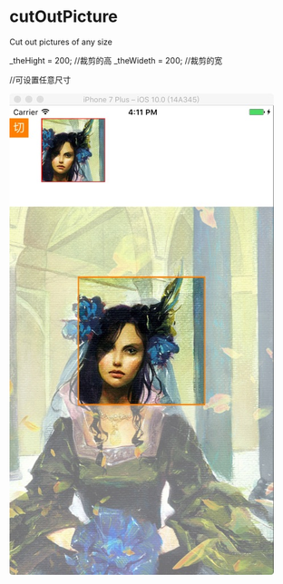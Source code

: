 # cutOutPicture
Cut out pictures of any size

_theHight = 200; //裁剪的高
_theWideth = 200; //裁剪的宽

//可设置任意尺寸

![image](https://github.com/xjncdjy/cutOutPicture/blob/master/screenshots/screen.jpg) 
